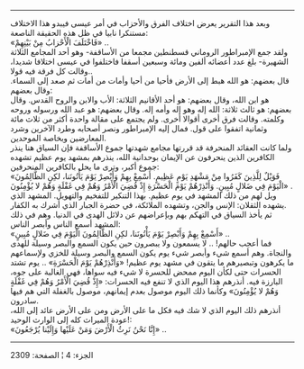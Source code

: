 ------------------------------------------------------------------------

وبعد هذا التقرير يعرض اختلاف الفرق والأحزاب في أمر عيسى فيبدو هذا
الاختلاف مستنكرا نابيا في ظل هذه الحقيقة الناصعة:  
«فَاخْتَلَفَ الْأَحْزابُ مِنْ بَيْنِهِمْ» ..  
ولقد جمع الإمبراطور الروماني قسطنطين مجمعا من الأساقفة- وهو أحد المجامع
الثلاثة الشهيرة- بلغ عدد أعضائه ألفين ومائة وسبعين أسقفا فاختلفوا في
عيسى اختلافا شديدا، وقالت كل فرقة فيه قولا..  
قال بعضهم: هو الله هبط إلى الأرض فأحيا من أحيا وأمات من أمات ثم صعد إلى
السماء. وقال بعضهم:  
هو ابن الله، وقال بعضهم: هو أحد الأقانيم الثلاثة: الأب والابن والروح
القدس. وقال بعضهم: هو ثالث ثلاثة: الله إله وهو إله وأمه إله. وقال بعضهم:
هو عبد الله ورسوله وروحه وكلمته. وقالت فرق أخرى أقوالا أخرى. ولم يجتمع
على مقالة واحدة أكثر من ثلاث مائة وثمانية اتفقوا على قول. فمال إليه
الإمبراطور ونصر أصحابه وطرد الآخرين وشرد المعارضين وبخاصة الموحدين.  
ولما كانت العقائد المنحرفة قد قررتها مجامع شهدتها جموع الأساقفة فإن
السياق هنا ينذر الكافرين الذين ينحرفون عن الإيمان بوحدانية الله، ينذرهم
بمشهد يوم عظيم تشهده جموع أكبر، وترى ما يحل بالكافرين المنحرفين:  
«فَوَيْلٌ لِلَّذِينَ كَفَرُوا مِنْ مَشْهَدِ يَوْمٍ عَظِيمٍ. أَسْمِعْ بِهِمْ وَأَبْصِرْ يَوْمَ يَأْتُونَنا، لكِنِ
الظَّالِمُونَ الْيَوْمَ فِي ضَلالٍ مُبِينٍ. وَأَنْذِرْهُمْ يَوْمَ الْحَسْرَةِ إِذْ قُضِيَ الْأَمْرُ وَهُمْ فِي غَفْلَةٍ
وَهُمْ لا يُؤْمِنُونَ» .  
ويل لهم من ذلك المشهد في يوم عظيم. بهذا التنكير للتفخيم والتهويل. المشهد
الذي يشهده الثقلان: الإنس والجن، وتشهده الملائكة، في حضرة الجبار الذي
أشرك به الكفار.  
ثم يأخذ السياق في التهكم بهم وبإعراضهم عن دلائل الهدى في الدنيا. وهم في
ذلك المشهد أسمع الناس وأبصر الناس:  
«أَسْمِعْ بِهِمْ وَأَبْصِرْ يَوْمَ يَأْتُونَنا، لكِنِ الظَّالِمُونَ الْيَوْمَ فِي ضَلالٍ مُبِينٍ» ..  
فما أعجب حالهم! .. لا يسمعون ولا يبصرون حين يكون السمع والبصر وسيلة
للهدى والنجاة. وهم أسمع شيء وأبصر شيء يوم يكون السمع والبصر وسيلة للخزي
ولإسماعهم ما يكرهون وتبصيرهم ما يتقون في مشهد يوم عظيم! «وَأَنْذِرْهُمْ يَوْمَ
الْحَسْرَةِ» .. يوم تشتد الحسرات حتى لكأن اليوم ممحض للحسرة لا شيء فيه سواها،
فهي الغالبة على جوه، البارزة فيه. أنذرهم هذا اليوم الذي لا تنفع فيه
الحسرات: «إِذْ قُضِيَ الْأَمْرُ وَهُمْ فِي غَفْلَةٍ وَهُمْ لا يُؤْمِنُونَ» وكأنما ذلك اليوم موصول
بعدم إيمانهم، موصول بالغفلة التي هم فيها سادرون.  
أنذرهم ذلك اليوم الذي لا شك فيه فكل ما على الأرض ومن على الأرض عائد إلى
الله، عودة الميراث كله إلى الوارث الوحيد!:  
«إِنَّا نَحْنُ نَرِثُ الْأَرْضَ وَمَنْ عَلَيْها وَإِلَيْنا يُرْجَعُونَ» ..

------------------------------------------------------------------------

الجزء: 4 ¦ الصفحة: 2309
